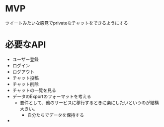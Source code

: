 # MVP

ツイートみたいな感覚でprivateなチャットをできるようにする

# 必要なAPI

- ユーザー登録
- ログイン
- ログアウト
- チャット投稿
- チャット削除
- チャットの一覧を見る
- データのExportのフォーマットを考える
  - 要件として、他のサービスに移行するときに楽にしたいというのが結構大きい。
    - 自分たちでデータを保持する
- 